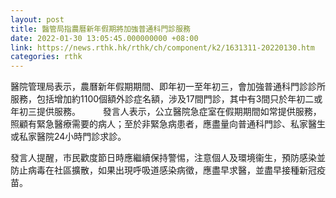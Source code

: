 ```yaml
---
layout: post
title: 醫管局指農曆新年假期將加強普通科門診服務
date: 2022-01-30 13:05:45.000000000 +08:00
link: https://news.rthk.hk/rthk/ch/component/k2/1631311-20220130.htm
categories: rthk
---
```


醫院管理局表示，農曆新年假期期間、即年初一至年初三，會加強普通科門診診所服務，包括增加約1100個額外診症名額，涉及17間門診，其中有3間只於年初二或年初三提供服務。
　　 
發言人表示，公立醫院急症室在假期期間如常提供服務，照顧有緊急醫療需要的病人；至於非緊急病患者，應盡量向普通科門診、私家醫生或私家醫院24小時門診求診。

發言人提醒，市民歡度節日時應繼續保持警惕，注意個人及環境衞生，預防感染並防止病毒在社區擴散，如果出現呼吸道感染病徵，應盡早求醫，並盡早接種新冠疫苗。
　　
